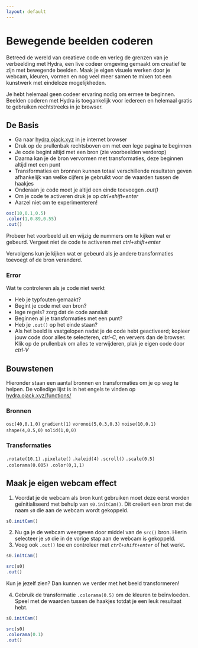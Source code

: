 ```yaml
---
layout: default
---
```



# Bewegende beelden coderen

Betreed de wereld van creatieve code en verleg de grenzen van je verbeelding met Hydra, een live codeer omgeving gemaakt om creatief te zijn met bewegende beelden. Maak je eigen visuele werken door je webcam, kleuren, vormen en nog veel meer samen te mixen tot een kunstwerk met eindeloze mogelijkheden.

Je hebt helemaal geen codeer ervaring nodig om ermee te beginnen. Beelden coderen met Hydra is toegankelijk voor iedereen en helemaal gratis te gebruiken rechtstreeks in je browser.

## De Basis

- Ga naar [hydra.ojack.xyz](http://hydra.ojack.xyz) in je internet browser
- Druk op de prullenbak rechtsboven om met een lege pagina te beginnen
- Je code begint altijd met een bron (zie voorbeelden verderop)
- Daarna kan je de bron vervormen met transformaties, deze beginnen altijd met een punt
- Transformaties en bronnen kunnen totaal verschillende resultaten geven afhankelijk van welke cijfers je gebruikt voor de waarden tussen de haakjes
- Onderaan je code moet je altijd een einde toevoegen *.out()*
- Om je code te activeren druk je op *ctrl+shift+enter*
- Aarzel niet om te experimenteren!

```jsx
osc(10,0.1,0.5)
.color(1,0.89,0.55)
.out()
```

Probeer het voorbeeld uit en wijzig de nummers om te kijken wat er gebeurd. Vergeet niet de code te activeren met *ctrl+shift+enter*

Vervolgens kun je kijken wat er gebeurd als je andere transformaties toevoegt of de bron veranderd.

### Error

Wat te controleren als je code niet werkt

- Heb je typfouten gemaakt?
- Begint je code met een bron?
- lege regels? zorg dat de code aansluit
- Beginnen al je transformaties met een punt?
- Heb je `.out()` op het einde staan?
- Als het beeld is vastgelopen nadat je de code hebt geactiveerd; kopieer jouw code door alles te selecteren, *ctrl-C*, en ververs dan de browser. Klik op de prullenbak om  alles te verwijderen, plak je eigen code door *ctrl-V*  


## Bouwstenen

Hieronder staan een aantal bronnen en transformaties om je op weg te helpen. De volledige lijst is in het engels te vinden op [hydra.ojack.xyz/functions/](https://hydra.ojack.xyz/functions/)

### Bronnen
`osc(40,0.1,0)`
`gradient(1)`
`voronoi(5,0.3,0.3)`
`noise(10,0.1)`
`shape(4,0.5,0)`
`solid(1,0,0)`

### Transformaties
`.rotate(10,1)`
`.pixelate()`
`.kaleid(4)`
`.scroll()`
`.scale(0.5)`
`.colorama(0.005)`
`.color(0,1,1)`

## Maak je eigen webcam effect

1. Voordat je de webcam als bron kunt gebruiken moet deze eerst worden geïnitialiseerd met behulp van `s0.initCam()`. Dit creëert een bron met de naam `s0` die aan de webcam wordt gekoppeld.
```jsx
s0.initCam()
```

2. Nu ga je de webcam weergeven door middel van de `src()` bron. Hierin selecteer je `s0` die in de vorige stap aan de webcam is gekoppeld.
3. Voeg ook `.out()` toe en controleer met *`ctrl+shift+enter`* of het werkt.
```jsx
s0.initCam()

src(s0)
.out()
```

Kun je jezelf zien? Dan kunnen we verder met het beeld transformeren!

4. Gebruik de transformatie `.colorama(0.5)` om de kleuren te beïnvloeden. Speel met de waarden tussen de haakjes totdat je een leuk resultaat hebt.
```jsx
s0.initCam()

src(s0)
.colorama(0.1)
.out()
```
